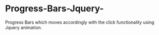 # Progress-Bars-Jquery-
Progress Bars which moves accordingly with the click functionality using Jquery animation.
